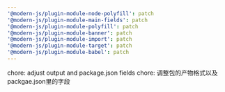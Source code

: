 ```yaml
---
'@modern-js/plugin-module-node-polyfill': patch
'@modern-js/plugin-module-main-fields': patch
'@modern-js/plugin-module-polyfill': patch
'@modern-js/plugin-module-banner': patch
'@modern-js/plugin-module-import': patch
'@modern-js/plugin-module-target': patch
'@modern-js/plugin-module-babel': patch
---
```


chore: adjust output and package.json fields
chore: 调整包的产物格式以及packgae.json里的字段

